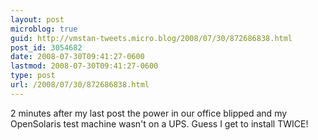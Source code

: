 ```yaml
---
layout: post
microblog: true
guid: http://vmstan-tweets.micro.blog/2008/07/30/872686838.html
post_id: 3054682
date: 2008-07-30T09:41:27-0600
lastmod: 2008-07-30T09:41:27-0600
type: post
url: /2008/07/30/872686838.html
---
```

2 minutes after my last post the power in our office blipped and my OpenSolaris test machine wasn't on a UPS. Guess I get to install TWICE!

